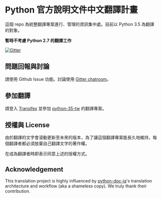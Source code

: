 # Python 官方說明文件中文翻譯計畫

這個 repo 為統整翻譯專案進行、管理的資訊集中處。目前以 Python 3.5 為翻譯的對象。

**暫時不考慮 Python 2.7 的翻譯工作**

[![Gitter](https://badges.gitter.im/Join%20Chat.svg)](https://gitter.im/python-doc-tw/python-doc-tw)


## 問題回報與討論

請使用 Github Issue 功能。討論使用 [Gitter chatroom]。


## 參加翻譯

請登入 [Transifex] 並參加 [python-35-tw] 的翻譯專案。


## 授權與 License

由於翻譯的文字會滾動更新至未來的版本，為了讓這個翻譯專案能長久地維持，每個翻譯者都必須放棄自己翻譯文字的著作權。

在成為翻譯者時即表示同意上述的授權方式。


## Acknowledgement

This translation project is highly influenced by [python-doc-ja]'s translation architecture and workflow (aka a shameless copy). We truly thank their contribution.

[Gitter chatroom]: https://gitter.im/python-doc-tw/python-doc-tw
[Transifex]: https://www.transifex.com/
[python-35-tw]: https://www.transifex.com/python-tw-doc/python-35-tw/
[python-doc-ja]: https://github.com/python-doc-ja/python-doc-ja
